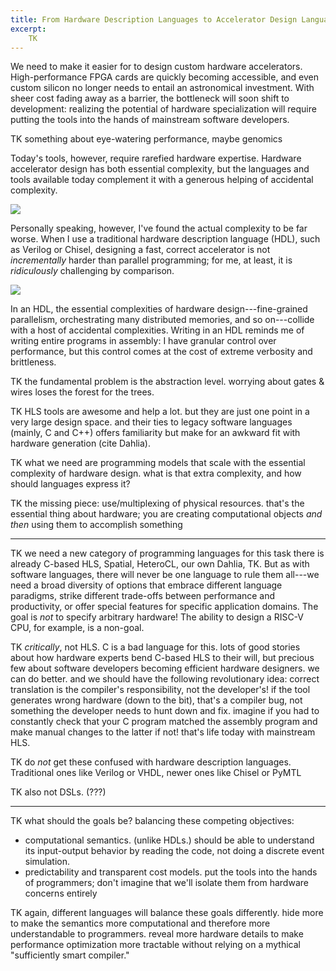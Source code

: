 ```yaml
---
title: From Hardware Description Languages to Accelerator Design Languages
excerpt:
    TK
---
```

We need to make it easier for to design custom hardware accelerators. High-performance FPGA cards are quickly becoming accessible, and even custom silicon no longer needs to entail an astronomical investment. With sheer cost fading away as a barrier, the bottleneck will soon shift to development: realizing the potential of hardware specialization will require putting the tools into the hands of mainstream software developers.

TK something about eye-watering performance, maybe genomics

Today's tools, however, require rarefied hardware expertise.
Hardware accelerator design has both essential complexity, but the languages and tools available today complement it with a generous helping of accidental complexity.

<img src="{{site.base}}/media/adl/complexity1.png" class="img-responsive">

Personally speaking, however, I've found the actual complexity to be far worse.
When I use a traditional hardware description language (HDL), such as Verilog or Chisel, designing a fast, correct accelerator is
not *incrementally* harder than parallel programming; for me, at least, it is *ridiculously* challenging by comparison.

<img src="{{site.base}}/media/adl/complexity2.png" class="img-responsive">

In an HDL, the essential complexities of hardware design---fine-grained parallelism, orchestrating many distributed memories, and so on---collide with a host of accidental complexities.
Writing in an HDL reminds me of writing entire programs in assembly:
I have granular control over performance, but this control comes at the cost of extreme verbosity and brittleness.

TK the fundamental problem is the abstraction level.
worrying about gates & wires loses the forest for the trees.

TK HLS tools are awesome and help a lot. but they are just one point in a very large design space. and their ties to legacy software languages (mainly, C and C++) offers familiarity but make for an awkward fit with hardware generation (cite Dahlia).

TK what we need are programming models that scale with the essential complexity of hardware design. what is that extra complexity, and how should languages express it?

TK the missing piece: use/multiplexing of physical resources. that's the essential thing about hardware; you are creating computational objects *and then* using them to accomplish something

---

TK we need a new category of programming languages for this task
there is already C-based HLS, Spatial, HeteroCL, our own Dahlia, TK.
But as with software languages, there will never be one language to rule them all---we need a broad diversity of options that embrace different language paradigms,
strike different trade-offs between performance and productivity,
or offer special features for specific application domains.
The goal is *not* to specify arbitrary hardware! The ability to design a RISC-V CPU, for example, is a non-goal.

TK *critically*, not HLS.
C is a bad language for this.
lots of good stories about how hardware experts bend C-based HLS to their will, but precious few about software developers becoming efficient hardware designers.
we can do better.
and we should have the following revolutionary idea: correct translation is the compiler's responsibility, not the developer's! if the tool generates wrong hardware (down to the bit), that's a compiler bug, not something the developer needs to hunt down and fix.
imagine if you had to constantly check that your C program matched the assembly program and make manual changes to the latter if not! that's life today with mainstream HLS.

TK do *not* get these confused with hardware description languages.
Traditional ones like Verilog or VHDL, newer ones like Chisel or PyMTL

TK also not DSLs. (???)

---

TK what should the goals be? balancing these competing objectives:
- computational semantics. (unlike HDLs.) should be able to understand its input-output behavior by reading the code, not doing a discrete event simulation.
- predictability and transparent cost models. put the tools into the hands of programmers; don't imagine that we'll isolate them from hardware concerns entirely

TK again, different languages will balance these goals differently. hide more to make the semantics more computational and therefore more understandable to programmers. reveal more hardware details to make performance optimization more tractable without relying on a mythical "sufficiently smart compiler."
